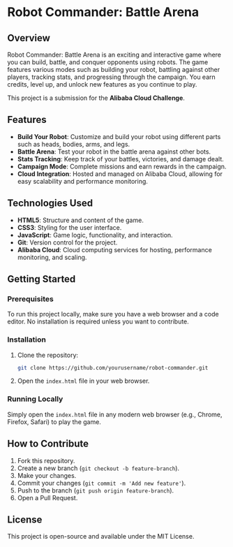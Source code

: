 # Robot Commander: Battle Arena

## Overview

Robot Commander: Battle Arena is an exciting and interactive game where you can build, battle, and conquer opponents using robots. The game features various modes such as building your robot, battling against other players, tracking stats, and progressing through the campaign. You earn credits, level up, and unlock new features as you continue to play.

This project is a submission for the **Alibaba Cloud Challenge**.

## Features

- **Build Your Robot**: Customize and build your robot using different parts such as heads, bodies, arms, and legs.
- **Battle Arena**: Test your robot in the battle arena against other bots.
- **Stats Tracking**: Keep track of your battles, victories, and damage dealt.
- **Campaign Mode**: Complete missions and earn rewards in the campaign.
- **Cloud Integration**: Hosted and managed on Alibaba Cloud, allowing for easy scalability and performance monitoring.

## Technologies Used

- **HTML5**: Structure and content of the game.
- **CSS3**: Styling for the user interface.
- **JavaScript**: Game logic, functionality, and interaction.
- **Git**: Version control for the project.
- **Alibaba Cloud**: Cloud computing services for hosting, performance monitoring, and scaling.

## Getting Started

### Prerequisites

To run this project locally, make sure you have a web browser and a code editor. No installation is required unless you want to contribute.

### Installation

1. Clone the repository:

    ```bash
    git clone https://github.com/yourusername/robot-commander.git
    ```

2. Open the `index.html` file in your web browser.

### Running Locally

Simply open the `index.html` file in any modern web browser (e.g., Chrome, Firefox, Safari) to play the game.

## How to Contribute

1. Fork this repository.
2. Create a new branch (`git checkout -b feature-branch`).
3. Make your changes.
4. Commit your changes (`git commit -m 'Add new feature'`).
5. Push to the branch (`git push origin feature-branch`).
6. Open a Pull Request.

## License

This project is open-source and available under the MIT License.
